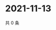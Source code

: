 # 2021-11-13

共 0 条

<!-- BEGIN WEIBO -->
<!-- 最后更新时间 Sat Nov 13 2021 06:13:55 GMT+0800 (China Standard Time) -->

<!-- END WEIBO -->
